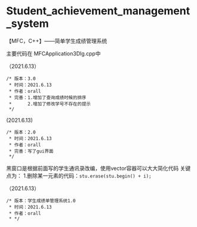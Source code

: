 # Student_achievement_management_system
【MFC，C++】——简单学生成绩管理系统


主要代码在 MFCApplication3Dlg.cpp中

（2021.6.13）
```
/* 版本：3.0
 * 时间：2021.6.13
 * 作者：orall
 * 完善：1.增加了查询成绩时候的排序
 *      2.增加了修改学号不存在的提示
 */
```


(2021.6.13)
```
/* 版本：2.0
 * 时间：2021.6.13
 * 作者：orall
 * 完善：写了gui界面
 */
```

黑窗口是根据前面写的学生通讯录改编，使用vector容器可以大大简化代码
关键点为：
1.删除某一元素的代码：```stu.erase(stu.begin() + i);```

（2021.6.13）
```
/* 版本：学生成绩单管理系统1.0
 * 时间：2021.6.13
 * 作者：orall
 * */
```
